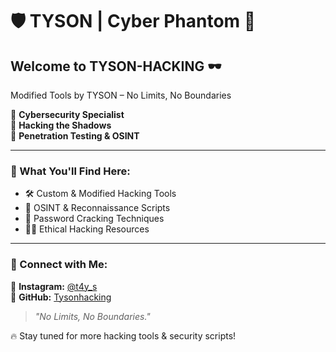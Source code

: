 # 🛡️ TYSON | Cyber Phantom 🚀  

## Welcome to TYSON-HACKING 🕶️  
Modified Tools by TYSON – No Limits, No Boundaries  

🔹 **Cybersecurity Specialist**  
🔹 **Hacking the Shadows**  
🔹 **Penetration Testing & OSINT**  

---

### 🔧 What You'll Find Here:  
- 🛠️ Custom & Modified Hacking Tools  
- 🔎 OSINT & Reconnaissance Scripts  
- 🔑 Password Cracking Techniques  
- 🏴‍☠️ Ethical Hacking Resources  

---

### 📲 Connect with Me:  
🔗 **Instagram:** [@t4y_s](https://www.instagram.com/t4y_s)  
🔗 **GitHub:** [Tysonhacking](https://github.com/Tysonhacking)  

> _"No Limits, No Boundaries."_  

🔥 Stay tuned for more hacking tools & security scripts!
